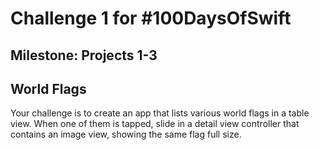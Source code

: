 # Challenge 1 for #100DaysOfSwift

## Milestone: Projects 1-3

## World Flags

Your challenge is to create an app that lists various world flags in a table view. When one of them is tapped, slide in a detail view controller that contains an image view, showing the same flag full size.
